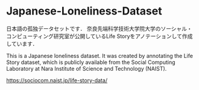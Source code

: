 # Japanese-Loneliness-Dataset

日本語の孤独データセットです．
奈良先端科学技術大学院大学のソーシャル・コンピューティング研究室が公開しているLife Storyをアノテーションして作成しています．

This is a Japanese loneliness dataset. It was created by annotating the Life Story dataset, which is publicly available from the Social Computing Laboratory at Nara Institute of Science and Technology (NAIST).

https://sociocom.naist.jp/life-story-data/
